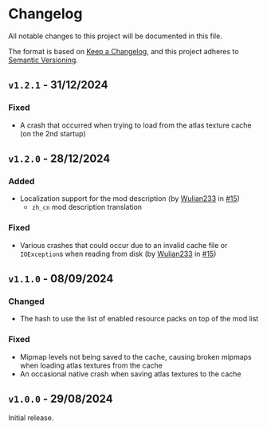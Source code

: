 # Changelog

All notable changes to this project will be documented in this file.

The format is based on [Keep a Changelog](https://keepachangelog.com/en/1.0.0/),
and this project adheres to [Semantic Versioning](https://semver.org/spec/v2.0.0.html).

## `v1.2.1` - 31/12/2024

### Fixed

- A crash that occurred when trying to load from the atlas texture cache (on the 2nd startup)

## `v1.2.0` - 28/12/2024

### Added

- Localization support for the mod description (by [Wulian233](https://github.com/Wulian233) in [#15](https://github.com/steves-underwater-paradise/blinkload/pull/15))
  - `zh_cn` mod description translation

### Fixed

- Various crashes that could occur due to an invalid cache file or `IOException`s when reading from disk (by [Wulian233](https://github.com/Wulian233) in [#15](https://github.com/steves-underwater-paradise/blinkload/pull/15))

## `v1.1.0` - 08/09/2024

### Changed

- The hash to use the list of enabled resource packs on top of the mod list

### Fixed

- Mipmap levels not being saved to the cache, causing broken mipmaps when loading atlas textures from the cache
- An occasional native crash when saving atlas textures to the cache

## `v1.0.0` - 29/08/2024

Initial release.
